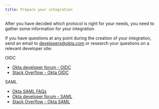 ```yaml
---
title: Prepare your integration
---
```


After you have decided which protocol is right for your needs, you need to gather some information for your integration.

<StackSelector snippet="prep" />

If you have questions at any point during the creation of your integration, send an email to <developers@okta.com> or research your questions on a relevant developer site:

OIDC

* [Okta developer forum - OIDC](https://devforum.okta.com/search?q=oidc)
* [Stack Overflow - Okta OIDC](https://stackoverflow.com/search?q=oidc+okta)

SAML

* [Okta SAML FAQs](/docs/concepts/saml/faqs/)
* [Okta developer forum - SAML](https://devforum.okta.com/search?q=saml)
* [Stack Overflow - Okta SAML](https://stackoverflow.com/search?q=saml+okta)

<NextSectionLink/>
